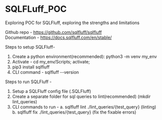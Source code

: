 # SQLFLuff_POC
Exploring POC for SQLFluff, exploring the strengths and limitations 

Github repo - https://github.com/sqlfluff/sqlfluff <br />
Documentation - https://docs.sqlfluff.com/en/stable/

Steps to setup SQLFluff-
1. Create a python environment(recommended): python3 -m venv my_env
2. Activate - cd my_env/Scripts; activate;
3. pip3 install sqlfluff
4. CLI command - sqlfluff --version

Steps to run SQLFluff - 
1. Setup a SQLFluff config file (.SQLFluff)
2. Create a separate folder for sql queries to lint(recommended) (mkdir lint_queries)
3. CLI commands to run  - 
   a. sqlfluff lint ./lint_queries/{test_query} (linting)
   b. sqlfluff fix ./lint_queries/{test_query} (fix the fixable errors)
   

